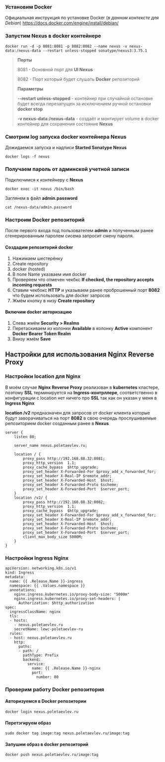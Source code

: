 ### Установим Docker
Официальная инструкция по установке Docker (*в данном контексте для Debian*) https://docs.docker.com/engine/install/debian/

### Запустим Nexus в docker контейнере
```
docker run -d -p 8081:8081 -p 8082:8082 --name nexus -v nexus-data:/nexus-data --restart unless-stopped sonatype/nexus3:3.75.1
```
> **Порты**
>
> 8081 - Основной порт для **UI Nexus**
>
> 8082 - Порт который будет слушать **Docker** репозиторий
>
> **Параметры**
>
> **--restart unless-stopped** - контейнер при случайной остановке будет всегда перезапущен за исключением ручной остановки **docker stop**
>
> **-v nexus-data:/nexus-data** - создаёт и монтирует volume в docker контейнер для сохранения состояние **Nexus**

### Смотрим log запуска docker контейнера Nexus
Дожидаемся запуска и надписи **Started Sonatype Nexus**
```
docker logs -f nexus
```
### Получаем пароль от админской учетной записи
Подключимся к контейнеру с **Nexus**
```
docker exec -it nexus /bin/bash
```
Заглянем в файл **admin.password**
```
cat /nexus-data/admin.password
```
### Настроим Docker репозиторий
После первого входа под пользователем **admin** и полученным ранее сгенерированным паролем сисема запросит смену пароля.

#### Создадим репозиторий docker
1. Нажимаем шестерёнку
2. Create repository
3. docker (hosted)
4. В поле Name указваем имя docker
5. Проверяем что отмечен чекбкс **If checked, the repository accepts incoming requests**
6. Ставим чекбокс **HTTP** и указываем ранее проброшенный порт **8082** что будем использовать для docker запросов
7. Жмём кнопку в низу **Create repository**

#### Включим docker авторизацию
1. Слева жмём **Security > Realms**
2. Перетаскиваем из колонки **Available** в колонку **Active** компонент **Docker Bearer Token Realm**
3. Внизу жмём **Save**

## Настройки для использования Nginx Reverse Proxy
### Настройки location для Nginx
В моём случае **Nginx Reverse Proxy** реализован в **kubernetes** кластере, поэтому **SSL** терминируется на **Ingress-контрллере**, соответственно в конфигурации с location нет ничего про **SSL** так как он указан у меня в **Ingress Nginx**

**location /v2** предназначен для запросов от docker клиента которые будут заворачиваться на порт **8082** в свою очередь прослушиваемые репозиторием docker созданным ранее в **Nexus**

```
server {
    listen 80;

    server_name nexus.poletaevlev.ru;
    
    location / {
        proxy_pass http://192.168.88.32:8081;
        proxy_http_version  1.1;
        proxy_cache_bypass  $http_upgrade;
        proxy_set_header X-Forwarded-For $proxy_add_x_forwarded_for;
        proxy_set_header X-Real-IP $remote_addr;
        proxy_set_header X-Forwarded-Host  $host;
        proxy_set_header X-Forwarded-Proto $scheme;
        proxy_set_header X-Forwarded-Port  $server_port;
    }
    location /v2/ {
        proxy_pass http://192.168.88.32:8082;
        proxy_http_version  1.1;
        proxy_cache_bypass  $http_upgrade;
        proxy_set_header X-Forwarded-For $proxy_add_x_forwarded_for;
        proxy_set_header X-Real-IP $remote_addr;
        proxy_set_header X-Forwarded-Host  $host;
        proxy_set_header X-Forwarded-Proto $scheme;
        proxy_set_header X-Forwarded-Port  $server_port;
        client_max_body_size 5000M;
    }
}
```
### Настройки Ingress Nginx
```
apiVersion: networking.k8s.io/v1
kind: Ingress
metadata:
  name: {{ .Release.Name }}-ingress
  namespace: {{ .Values.namespace }}
  annotations:
    nginx.ingress.kubernetes.io/proxy-body-size: "5000m"
    nginx.ingress.kubernetes.io/proxy-set-headers: |
      Authorization: $http_authorization
spec:
  ingressClassName: nginx
  tls:
  - hosts:
    - nexus.poletaevlev.ru
    secretName: lewc-poletaevlev-ru
  rules:
  - host: nexus.poletaevlev.ru
    http:
      paths:
      - path: /
        pathType: Prefix
        backend:
          service:
            name: {{ .Release.Name }}-nginx
            port:
              number: 80
```

### Проверим работу **Docker репозитория**
#### Авторизуемся в Docker репозитории
```
docker login nexus.poletaevlev.ru
```
#### Перетэгируем образ
```
sudo docker tag image:tag nexus.poletaevlev.ru/image:tag
```
#### Запушим образ в docker репозиторий
```
docker push nexus.poletaevlev.ru/image:tag
```